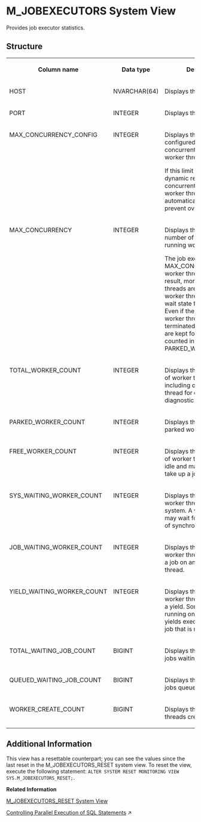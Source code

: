 <!-- loiod20da56dd2951014b0ed84780bd84d7e -->

# M\_JOBEXECUTORS System View

Provides job executor statistics.



<a name="loiod20da56dd2951014b0ed84780bd84d7e___m__j_o_b_e_x_e_c_u_t_o_r_s_1fulldesc_M_JOBEXECUTORS"/>

## Structure


<table>
<tr>
<th valign="top">

Column name

</th>
<th valign="top">

Data type

</th>
<th valign="top">

Description

</th>
</tr>
<tr>
<td valign="top">

HOST

</td>
<td valign="top">

NVARCHAR\(64\)

</td>
<td valign="top">

Displays the host name.

</td>
</tr>
<tr>
<td valign="top">

PORT

</td>
<td valign="top">

INTEGER

</td>
<td valign="top">

Displays the internal port.

</td>
</tr>
<tr>
<td valign="top">

MAX\_CONCURRENCY\_CONFIG

</td>
<td valign="top">

INTEGER

</td>
<td valign="top">

Displays the maximum limit configured for concurrently running worker threads.

If this limit is exceeded, a dynamic reduction in the concurrently running worker threads is automatically triggered, to prevent overload.

</td>
</tr>
<tr>
<td valign="top">

MAX\_CONCURRENCY

</td>
<td valign="top">

INTEGER

</td>
<td valign="top">

Displays the maximum number of concurrently running worker threads.

The job executor keeps MAX\_CONCURRENCY worker threads busy. As a result, more worker threads are started if some worker threads are in a wait state for some time. Even if these additional worker threads are terminated, some of them are kept for later use and counted in PARKED\_WORKER\_COUNT.

</td>
</tr>
<tr>
<td valign="top">

TOTAL\_WORKER\_COUNT

</td>
<td valign="top">

INTEGER

</td>
<td valign="top">

Displays the total number of worker threads, including one extra worker thread for emergency diagnostic purposes.

</td>
</tr>
<tr>
<td valign="top">

PARKED\_WORKER\_COUNT

</td>
<td valign="top">

INTEGER

</td>
<td valign="top">

Displays the number of parked worker threads.

</td>
</tr>
<tr>
<td valign="top">

FREE\_WORKER\_COUNT

</td>
<td valign="top">

INTEGER

</td>
<td valign="top">

Displays the total number of worker threads that are idle and may immediately take up a job to work on.

</td>
</tr>
<tr>
<td valign="top">

SYS\_WAITING\_WORKER\_COUNT

</td>
<td valign="top">

INTEGER

</td>
<td valign="top">

Displays the number of worker threads waiting in system. A worker thread may wait for any other kind of synchronization.

</td>
</tr>
<tr>
<td valign="top">

JOB\_WAITING\_WORKER\_COUNT

</td>
<td valign="top">

INTEGER

</td>
<td valign="top">

Displays the number of worker threads waiting for a job on another worker thread.

</td>
</tr>
<tr>
<td valign="top">

YIELD\_WAITING\_WORKER\_COUNT

</td>
<td valign="top">

INTEGER

</td>
<td valign="top">

Displays the number of worker threads waiting on a yield. Sometimes a job running on a worker thread yields execution to another job that is more important.

</td>
</tr>
<tr>
<td valign="top">

TOTAL\_WAITING\_JOB\_COUNT

</td>
<td valign="top">

BIGINT

</td>
<td valign="top">

Displays the number of all jobs waiting for execution.

</td>
</tr>
<tr>
<td valign="top">

QUEUED\_WAITING\_JOB\_COUNT

</td>
<td valign="top">

BIGINT

</td>
<td valign="top">

Displays the number of jobs queued for execution.

</td>
</tr>
<tr>
<td valign="top">

WORKER\_CREATE\_COUNT

</td>
<td valign="top">

BIGINT

</td>
<td valign="top">

Displays the number of threads created.

</td>
</tr>
</table>



<a name="loiod20da56dd2951014b0ed84780bd84d7e__section_bdz_gyg_x2b"/>

## Additional Information

This view has a resettable counterpart; you can see the values since the last reset in the M\_JOBEXECUTORS\_RESET system view. To reset the view, execute the following statement: `ALTER SYSTEM RESET MONITORING VIEW SYS.M_JOBEXECUTORS_RESET;`.

**Related Information**  


[M\_JOBEXECUTORS\_RESET System View](m-jobexecutors-reset-system-view-d20dec6.md "Provides values accumulated since the last reset of the main view M_JOBEXECUTORS.")

[Controlling Parallel Execution of SQL Statements](https://help.sap.com/viewer/f9c5015e72e04fffa14d7d4f7267d897/2023_4_QRC/en-US/5c012ca1def64bceb5f29028325193bd.html "Job management takes place in the HANA worker framework and is handled by the JobExecutor which is a job queueing and dispatching subsystem.") :arrow_upper_right:

